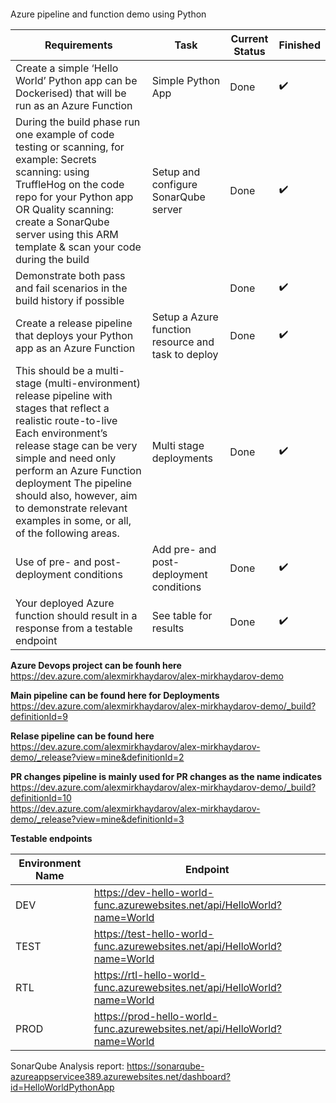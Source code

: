 ####
Azure pipeline and function demo using Python

| Requirements    | Task          | Current Status | Finished | 
|-----------------|---------------|----------------|----------|
|Create a simple ‘Hello World’ Python app can be Dockerised) that will be run as an Azure Function | Simple Python App | Done | :heavy_check_mark:
|During the build phase run one example of code testing or scanning, for example: Secrets scanning: using TruffleHog on the code repo for your Python app OR Quality scanning: create a SonarQube server using this ARM template & scan your code during the build | Setup and configure SonarQube server | Done | :heavy_check_mark:
|Demonstrate both pass and fail scenarios in the build history if possible| | Done | :heavy_check_mark:
|Create a release pipeline that deploys your Python app as an Azure Function| Setup a Azure function resource and task to deploy | Done | :heavy_check_mark:
|This should be a multi-stage (multi-environment) release pipeline with stages that reflect a realistic route-to-live Each environment’s release stage can be very simple and need only perform an Azure Function deployment The pipeline should also, however, aim to demonstrate relevant examples in some, or all, of the following areas. | Multi stage deployments | Done | :heavy_check_mark:
|Use of pre- and post-deployment conditions| Add pre- and post-deployment conditions | Done | :heavy_check_mark:
|Your deployed Azure function should result in a response from a testable endpoint| See table for results | Done | :heavy_check_mark:

**Azure Devops project can be founh here**
https://dev.azure.com/alexmirkhaydarov/alex-mirkhaydarov-demo  

**Main pipeline can be found here for Deployments**
https://dev.azure.com/alexmirkhaydarov/alex-mirkhaydarov-demo/_build?definitionId=9  

**Relase pipeline can be found here**
https://dev.azure.com/alexmirkhaydarov/alex-mirkhaydarov-demo/_release?view=mine&definitionId=2  

**PR changes pipeline is mainly used for PR changes as the name indicates**
https://dev.azure.com/alexmirkhaydarov/alex-mirkhaydarov-demo/_build?definitionId=10  
https://dev.azure.com/alexmirkhaydarov/alex-mirkhaydarov-demo/_release?view=mine&definitionId=3  

**Testable endpoints**

| Environment Name | Endpoint |
|------------------|----------|
| DEV | https://dev-hello-world-func.azurewebsites.net/api/HelloWorld?name=World
| TEST | https://test-hello-world-func.azurewebsites.net/api/HelloWorld?name=World
| RTL | https://rtl-hello-world-func.azurewebsites.net/api/HelloWorld?name=World
| PROD | https://prod-hello-world-func.azurewebsites.net/api/HelloWorld?name=World

SonarQube Analysis report: https://sonarqube-azureappservicee389.azurewebsites.net/dashboard?id=HelloWorldPythonApp
